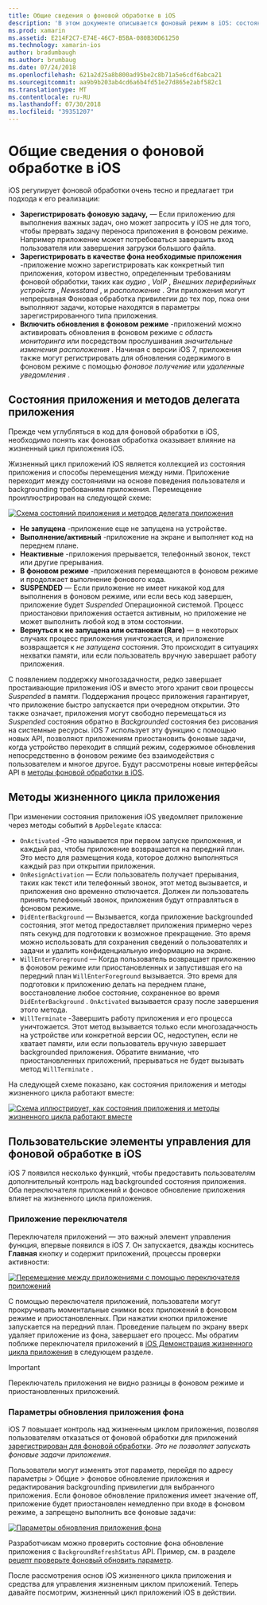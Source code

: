 ```yaml
---
title: Общие сведения о фоновой обработке в iOS
description: 'В этом документе описывается фоновый режим в iOS: состояния приложения, методы жизненного цикла приложений и обновлений приложения в фоновом режиме.'
ms.prod: xamarin
ms.assetid: E214F2C7-E74E-46C7-B5BA-080B30D61250
ms.technology: xamarin-ios
author: bradumbaugh
ms.author: brumbaug
ms.date: 07/24/2018
ms.openlocfilehash: 621a2d25a8b800ad95be2c8b71a5e6cdf6abca21
ms.sourcegitcommit: aa9b9b203ab4cd6a6b4fd51e27d865e2abf582c1
ms.translationtype: MT
ms.contentlocale: ru-RU
ms.lasthandoff: 07/30/2018
ms.locfileid: "39351207"
---
```

# <a name="introduction-to-backgrounding-in-ios"></a>Общие сведения о фоновой обработке в iOS

iOS регулирует фоновой обработки очень тесно и предлагает три подхода к его реализации:

-  **Зарегистрировать фоновую задачу,** — Если приложению для выполнения важных задач, оно может запросить у iOS не для того, чтобы прервать задачу переноса приложения в фоновом режиме. Например приложение может потребоваться завершить вход пользователя или завершения загрузки большого файла.
-  **Зарегистрировать в качестве фона необходимые приложения** -приложение можно зарегистрировать как конкретный тип приложения, котором известно, определенным требованиям фоновой обработки, таких как *аудио* , *VoIP* ,  *Внешних периферийных устройств* , *Newsstand* , и *расположение* . Эти приложения могут непрерывная Фоновая обработка привилегии до тех пор, пока они выполняют задачи, которые находятся в параметры зарегистрированного типа приложения.
-  **Включить обновления в фоновом режиме** -приложений можно активировать обновления в фоновом режиме с *область мониторинга* или посредством прослушивания *значительные изменения расположения* . Начиная с версии iOS 7, приложения также могут регистрировать для обновления содержимого в фоновом режиме с помощью *фоновое получение* или *удаленные уведомления* .


## <a name="application-states-and-application-delegate-methods"></a>Состояния приложения и методов делегата приложения

Прежде чем углубляться в код для фоновой обработки в iOS, необходимо понять как фоновая обработка оказывает влияние на жизненный цикл приложения iOS.

Жизненный цикл приложений iOS является коллекцией из состояния приложения и способы перемещения между ними. Приложение переходит между состояниями на основе поведения пользователя и backgrounding требованиям приложения. Перемещение проиллюстрирован на следующей схеме:

 [![](introduction-to-backgrounding-in-ios-images/applicationlifecycle-.png "Схема состояний приложения и методов делегата приложения")](introduction-to-backgrounding-in-ios-images/applicationlifecycle-.png#lightbox)

-  **Не запущена** -приложение еще не запущена на устройстве.
-  **Выполнение/активный** -приложение на экране и выполняет код на переднем плане.
-  **Неактивные** -приложения прерывается, телефонный звонок, текст или другие прерывания.
-  **В фоновом режиме** -приложения перемещаются в фоновом режиме и продолжает выполнение фонового кода.
-  **SUSPENDED** — Если приложение не имеет никакой код для выполнения в фоновом режиме, или если весь код завершен, приложение будет *Suspended* Операционной системой. Процесс приостановки приложения остается активным, но приложение не может выполнить любой код в этом состоянии.
-  **Вернуться к не запущена или остановки (Rare)** — в некоторых случаях процесс приложения уничтожается, и приложение возвращается к *не запущена* состояния. Это происходит в ситуациях нехватки памяти, или если пользователь вручную завершает работу приложения.


С появлением поддержку многозадачности, редко завершает простаивающие приложения iOS и вместо этого хранит свои процессы *Suspended* в памяти. Поддержания процесс приложения гарантирует, что приложение быстро запускается при очередном открытии. Это также означает, приложения могут свободно перемещаться из *Suspended* состояния обратно в *Backgrounded* состояния без рисования на системные ресурсы. iOS 7 использует эту функцию с помощью новых API, позволяют приложениям приостановить фоновые задачи, когда устройство переходит в спящий режим, содержимое обновления непосредственно в фоновом режиме без взаимодействия с пользователем и многое другое. Будут рассмотрены новые интерфейсы API в [методы фоновой обработки в iOS](~/ios/app-fundamentals/backgrounding/ios-backgrounding-techniques/index.md).

## <a name="application-lifecycle-methods"></a>Методы жизненного цикла приложения

При изменении состояния приложения iOS уведомляет приложение через методы событий в `AppDelegate` класса:

-  `OnActivated` -Это называется при первом запуске приложения, и каждый раз, чтобы приложение возвращается на передний план. Это место для размещения кода, которое должно выполняться каждый раз при открытии приложения.
-  `OnResignActivation` — Если пользователь получает прерывания, таких как текст или телефонный звонок, этот метод вызывается, и приложения оно временно отключается. Должен ли пользователь принять телефонный звонок, приложения будут отправляться в фоновом режиме.
-  `DidEnterBackground` — Вызывается, когда приложение backgrounded состояния, этот метод предоставляет приложения примерно через пять секунд для подготовки к возможное прекращение. Это время можно использовать для сохранения сведений о пользователях и задачи и удалить конфиденциальную информацию на экране.
-  `WillEnterForeground` — Когда пользователь возвращает приложению в фоновом режиме или приостановленных и запустившая его на передний план `WillEnterForeground` вызывается. Это время для подготовки к приложению делать на переднем плане, восстановление любое состояние, сохраненное во время `DidEnterBackground` .  `OnActivated` вызывается сразу после завершения этого метода.
-  `WillTerminate` -Завершить работу приложения и его процесса уничтожается. Этот метод вызывается только если многозадачность на устройстве или конкретной версии ОС, недоступен, если не хватает памяти, или если пользователь вручную завершает backgrounded приложения. Обратите внимание, что приостановленных приложений, прерываться не будет вызывать метод `WillTerminate` .


На следующей схеме показано, как состояния приложения и методы жизненного цикла работают вместе:

 [![](introduction-to-backgrounding-in-ios-images/image2.png "Схема иллюстрирует, как состояния приложения и методы жизненного цикла работают вместе")](introduction-to-backgrounding-in-ios-images/image2.png#lightbox)

## <a name="user-controls-for-backgrounding-in-ios"></a>Пользовательские элементы управления для фоновой обработке в iOS

iOS 7 появился несколько функций, чтобы предоставить пользователям дополнительный контроль над backgrounded состояния приложения. Оба переключателя приложений и фоновое обновление приложения влияет на жизненного цикла приложения.

### <a name="app-switcher"></a>Приложение переключателя

Переключателя приложений — это важный элемент управления функция, впервые появился в iOS 7. Он запускается, дважды коснитесь **Главная** кнопку и содержит приложений, процессы проверки активности:

 [![](introduction-to-backgrounding-in-ios-images/app-switcher-.png "Перемещение между приложениями с помощью переключателя приложений")](introduction-to-backgrounding-in-ios-images/app-switcher-.png#lightbox)

С помощью переключателя приложений, пользователи могут прокручивать моментальные снимки всех приложений в фоновом режиме и приостановленных. При нажатии кнопки приложение запускается на передний план. Проведение пальцем по экрану вверх удаляет приложение из фона, завершает его процесс. Мы обратим поближе переключателя приложений в [iOS Демонстрация жизненного цикла приложения](~/ios/app-fundamentals/backgrounding/application-lifecycle-demo.md) в следующем разделе.

> [!IMPORTANT]
> Переключатель приложения не видно разницы в фоновом режиме и приостановленных приложений.



### <a name="background-app-refresh-settings"></a>Параметры обновления приложения фона

iOS 7 повышает контроль над жизненным циклом приложения, позволяя пользователям отказаться от фоновой обработки для приложений [зарегистрирован для фоновой обработки](~/ios/app-fundamentals/backgrounding/ios-backgrounding-techniques/registering-applications-to-run-in-background.md). *Это не позволяет запускать фоновые задачи приложения*.

Пользователи могут изменять этот параметр, перейдя по адресу <span class="uiitem">параметры > Общие > фоновое обновление приложения</span> и редактирования backgrounding привилегии для выбранного приложения. Если фоновое обновление приложения имеет значение off, приложение будет приостановлен немедленно при входе в фоновом режиме, а запрещено выполнить все фоновые задачи:

 [![](introduction-to-backgrounding-in-ios-images/settings-.png "Параметры обновления приложения фона")](introduction-to-backgrounding-in-ios-images/settings-.png#lightbox)

Разработчикам можно проверить состояние фона обновление приложения с `BackgroundRefreshStatus` API. Пример, см. в разделе [рецепт проверьте фоновый обновить параметр](https://github.com/xamarin/recipes/tree/master/Recipes/ios/multitasking/check_background_refresh_setting).

После рассмотрения основ iOS жизненного цикла приложения и средства для управления жизненным циклом приложений. Теперь давайте посмотрим, жизненный цикл приложений iOS в действии.

